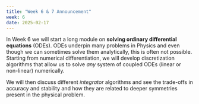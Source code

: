 ```yaml
---
title: "Week 6 & 7 Announcement"
week: 6
date: 2025-02-17
---
```


In Week 6 we will start a long module on **solving ordinary
differential equations** (ODEs). ODEs underpin many problems in
Physics and even though we can sometimes solve them analytically, this
is often not possible. Starting from numerical differentiation, we
will develop discretization algorithms that allow us to solve *any*
system of coupled ODEs (linear or non-linear) numerically. 

We will then discuss different *integrator* algorithms and see the
trade-offs in accuracy and stability and how they are related to
deeper symmetries present in the physical problem.
